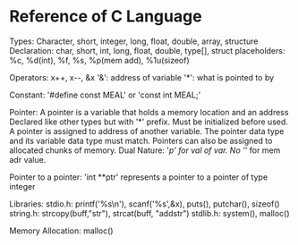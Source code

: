 # Reference of C Language
Types: Character, short, integer, long, float, double, array, structure
	Declaration: char, short, int, long, float, double, type[], struct
	placeholders: %c, %d(int), %f, %s, %p(mem add), %1u(sizeof)

Operators: x++, x--, &x
	'&': address of variable
	'*': what is pointed to by

Constant: '#define const MEAL' or 'const int MEAL;'

Pointer: A pointer is a variable that holds a memory location and an address
	Declared like other types but with '*' prefix.
	Must be initialized before used.
	A pointer is assigned to address of another variable.
	The pointer data type and its variable data type must match.
	Pointers can also be assigned to allocated chunks of memory.
	Dual Nature: '*p' for val of var. No '*' for mem adr value.

Pointer to a pointer: 'int **ptr' represents a pointer to a pointer of type integer

Libraries:
	stdio.h: printf('%s\n'), scanf('%s',&x), puts(), putchar(), sizeof()
	string.h: strcopy(buff,"str"), strcat(buff, "addstr")
	stdlib.h: system(), malloc()

Memory Allocation: malloc()
